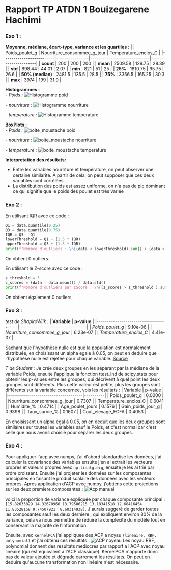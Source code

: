 
# Rapport TP ATDN 1 Bouizegarene Hachimi

### Exo 1 :

**Moyenne, médiane, écart-type, variance et les quartiles :**
|                         | Poids_poulet_g | Nourriture_consommee_g_jour | Temperature_enclos_C |
|-------------------------|----------------|-----------------------------|----------------------|
| **count**               | 200            | 200                         | 200                  |
| **mean**                | 2509.58        | 129.75                      | 28.39                |
| **std**                 | 898.44         | 44.01                       | 2.07                 |
| **min**                 | 821            | 51                          | 25                   |
| **25%**                 | 1810.75        | 95.75                       | 26.6                 |
| **50% (median)**        | 2481.5         | 135.5                       | 28.5                 |
| **75%**                 | 3356.5         | 165.25                      | 30.3                 |
| **max**                 | 3974           | 199                         | 31.9                 |


**Histogrammes :**\
*- Poids :*
![Histogramme poid](https://github.com/HachimiBouizegarene/ATDN-TP1/blob/master/assets/histogramme_poids.png?raw=true)

*- nourriture :*
![Histogramme nourriture](https://github.com/HachimiBouizegarene/ATDN-TP1/blob/master/assets/histogramme_nourriture.png?raw=true)

*- temperature :*
![Histogramme temperature](https://github.com/HachimiBouizegarene/ATDN-TP1/blob/master/assets/histogramme_temperature.png?raw=true)

**BoxPlots :**\
*- Poids :*
![boite_moustache poid](https://github.com/HachimiBouizegarene/ATDN-TP1/blob/master/assets/boite_moustache_poids.png?raw=true)

*- nourriture :*
![boite_moustache nourriture](https://github.com/HachimiBouizegarene/ATDN-TP1/blob/master/assets/boite_moustache_nourriture.png?raw=true)

*- temperature :*
![boite_moustache temperature](https://github.com/HachimiBouizegarene/ATDN-TP1/blob/master/assets/boite_moustache_temperature.png?raw=true)

**Interpretation des résultats:**
- Entre les variables nourriture et température, on peut observer une certaine similarité. À partir de cela, on peut supposer que ces deux variables sont corrélées.
- La distribution des poids est assez uniforme, on n'a pas de pic dominant ce qui signifie que le poids des poulet est trés variée


### Exo 2 :
En utilisant IQR avec ce code : 
```python
Q1 = data.quantile(0.25)
Q3 = data.quantile(0.75)
IQR = Q3 - Q1
lowerThreshold = Q1 - (1.5 * IQR) 
upperThreshold = Q3 + (1.5 * IQR) 
print(f"Nombre d'outliers : \n{(data < lowerThreshold).sum() + (data > upperThreshold).sum()}")
```
On obtient 0 outliers.

En utilisant le Z-score avec ce code : 
```python
z_threshold = 3
z_scores = (data - data.mean()) / data.std()
print(f"Nombre d'outliers par zScore : \n{(z_scores > z_threshold ).sum() + (z_scores < -z_threshold ).sum()}")
```
On obtient également 0 outliers.

### Exo 3 :
*test de ShapiroWilk :*
| **Variable**                          | **p-value**                     |
|---------------------------------------|---------------------------------|
| *Poids_poulet_g*                 | 9.10e-06                        |
| *Nourriture_consommee_g_jour*       | 6.23e-07                        |
| *Temperature_enclos_C*              | 4.41e-07                        |

Sachant que l'hypothèse nulle est que la population est normalement distribuée,  en choisissant un alpha egale à 0.05, on peut en deduire que l'hypothèse nulle est rejetée pour chaque variable.
[Source](https://fr.wikipedia.org/wiki/Test_de_Shapiro-Wilk)

*T de Student :*
Je crée deux groupes en les séparant par la médiane de la variable Poids, ensuite j'applique la fonction ttest_ind de scipy.stats pour obtenir les p-values entre les groupes, qui décrivent à quel point les deux groupes sont différents. Plus cette valeur est petite, plus les groupes sont différents sur la variable concernée, vois les résultats :
| Variable                           | p-value  |
|-------------------------------------|----------|
| Poids_poulet_g                      | 0.0000   |
| Nourriture_consommee_g_jour         | 0.7307   |
| Temperature_enclos_C                | 0.6041   |
| Humidite_%                          | 0.4714   |
| Age_poulet_jours                    | 0.1576   |
| Gain_poids_jour_g                   | 0.9398   |
| Taux_survie_%                       | 0.1607   |
| Cout_elevage_FCFA                   | 0.4053   |

En choisissant un alpha égal à 0.05, on en déduit que les deux groupes sont similaires sur toutes les variables sauf le Poids, et c'est normal car c'est celle que nous avons choisie pour séparer les deux groupes.

### Exo 4 :
Pour appliquer l'acp avec numpy, j'ai d'abord standardisé les données, j'ai calculer la covariance des variables ensuite j'en ai extrait les vecteurs propres et valeurs propres avec `np.linalg.eig`, ensuite je les ai trié par ordre croissant. Ensuite j'ai projeter les données sur les composantes principales en faisant le produit scalaire des données avec les vecteurs propres.
Apres application d'ACP avec numpy, j'obtiens cette projections sur les deux premiere composantes : 
![Acp manual](https://github.com/HachimiBouizegarene/ATDN-TP1/blob/master/assets/acp_manual.png?raw=true)

voici la proportion de variance expliquée par chaque composante principal : ```[15.82633829 14.32670966 13.79586215 13.18341518 12.68416454 11.83528158
  9.74507921  8.60314938]```. J'aurais suggeré de garder toutes les composantes sauf les deux derniere , qui expliquent environ 80% de la variance, cela va nous permettre de réduire la complexité du modèle tout en conservant la majorité de l'information.


Ensuite, avec `KernelPCA` j'ai appliquee des ACP a noyau `(linéaire, RBF, polynomial)` et j'ai obtenu ces résultats : 
![ACP noyeau](https://github.com/HachimiBouizegarene/ATDN-TP1/blob/master/assets/acp_noyau.png?raw=true)
Les noyau RBF, polynomial donnent des resultats mediocres par rapport a l'ACP avec noyau lineaire (qui est equivalent à l'ACP classique). KernelPCA n'apporte donc pas de valeur ajoutée et dégrade carrement les résultats. On peut en deduire qu'aucune transformation non linéaire n'est nécessaire.